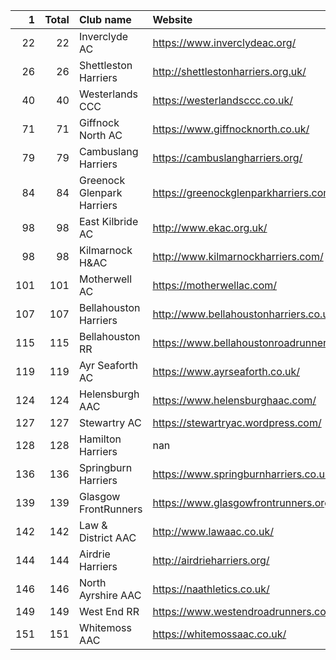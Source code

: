|   1 |   Total | Club name                  | Website                                    |
|----:|--------:|:---------------------------|:-------------------------------------------|
|  22 |      22 | Inverclyde AC              | https://www.inverclydeac.org/              |
|  26 |      26 | Shettleston Harriers       | http://shettlestonharriers.org.uk/         |
|  40 |      40 | Westerlands CCC            | https://westerlandsccc.co.uk/              |
|  71 |      71 | Giffnock North AC          | https://www.giffnocknorth.co.uk/           |
|  79 |      79 | Cambuslang Harriers        | https://cambuslangharriers.org/            |
|  84 |      84 | Greenock Glenpark Harriers | https://greenockglenparkharriers.com/      |
|  98 |      98 | East Kilbride AC           | http://www.ekac.org.uk/                    |
|  98 |      98 | Kilmarnock H&AC            | http://www.kilmarnockharriers.com/         |
| 101 |     101 | Motherwell AC              | https://motherwellac.com/                  |
| 107 |     107 | Bellahouston Harriers      | http://www.bellahoustonharriers.co.uk/     |
| 115 |     115 | Bellahouston RR            | https://www.bellahoustonroadrunners.co.uk/ |
| 119 |     119 | Ayr Seaforth AC            | https://www.ayrseaforth.co.uk/             |
| 124 |     124 | Helensburgh AAC            | https://www.helensburghaac.com/            |
| 127 |     127 | Stewartry AC               | https://stewartryac.wordpress.com/         |
| 128 |     128 | Hamilton Harriers          | nan                                        |
| 136 |     136 | Springburn Harriers        | https://www.springburnharriers.co.uk/      |
| 139 |     139 | Glasgow FrontRunners       | https://www.glasgowfrontrunners.org/       |
| 142 |     142 | Law & District AAC         | http://www.lawaac.co.uk/                   |
| 144 |     144 | Airdrie Harriers           | http://airdrieharriers.org/                |
| 146 |     146 | North Ayrshire AAC         | https://naathletics.co.uk/                 |
| 149 |     149 | West End RR                | https://www.westendroadrunners.co.uk/      |
| 151 |     151 | Whitemoss AAC              | https://whitemossaac.co.uk/                |